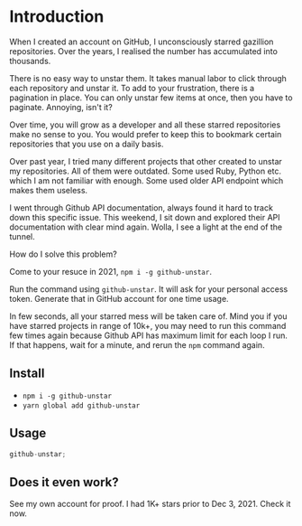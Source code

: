 # Introduction

When I created an account on GitHub, I unconsciously starred gazillion repositories. Over the years, I realised the number has accumulated into thousands.

There is no easy way to unstar them. It takes manual labor to click through each repository and unstar it. To add to your frustration, there is a pagination in place. You can only unstar few items at once, then you have to paginate. Annoying, isn't it?

Over time, you will grow as a developer and all these starred repositories make no sense to you. You would prefer to keep this to bookmark certain repositories that you use on a daily basis.

Over past year, I tried many different projects that other created to unstar my repositories. All of them were outdated. Some used Ruby, Python etc. which I am not familiar with enough. Some used older API endpoint which makes them useless.

I went through Github API documentation, always found it hard to track down this specific issue. This weekend, I sit down and explored their API documentation with clear mind again. Wolla, I see a light at the end of the tunnel.

How do I solve this problem?

Come to your resuce in 2021, `npm i -g github-unstar`.

Run the command using `github-unstar`. It will ask for your personal access token. Generate that in GitHub account for one time usage.

In few seconds, all your starred mess will be taken care of. Mind you if you have starred projects in range of 10k+, you may need to run this command few times again because Github API has maximum limit for each loop I run. If that happens, wait for a minute, and rerun the `npm` command again.

## Install

- `npm i -g github-unstar`
- `yarn global add github-unstar`

## Usage

```js
github-unstar;
```

## Does it even work?

See my own account for proof. I had 1K+ stars prior to Dec 3, 2021. Check it now.
